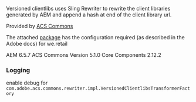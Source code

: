 Versioned clientlibs uses Sling Rewriter to rewrite the client libraries generated by AEM and append a hash at end of the client library url.

Provided by [ACS Commons](https://adobe-consulting-services.github.io/acs-aem-commons/features/versioned-clientlibs/index.html)

The attached [package](../files/vslingfloderclientlib.zip) has the configuration required (as described in the Adobe docs) for we.retail 

AEM 6.5.7
ACS Commons Version 5.1.0
Core Components 2.12.2

### Logging
enable debug for `com.adobe.acs.commons.rewriter.impl.VersionedClientlibsTransformerFactory`




